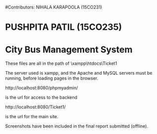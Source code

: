 #Contributors: NIHALA KARAPOOLA (15CO231)
#	       PUSHPITA PATIL (15CO235)

# City Bus Management System

These files are all in the path of \xampp\htdocs\Ticket1

The server used is xampp, and the Apache and MySQL servers must be running, before loading pages in the browser.


http://localhost:8080/phpmyadmin/

is the url for access to the backend


http://localhost:8080/Ticket1/

is the url for the main site.


Screenshots have been included in the final report submitted (offline).
